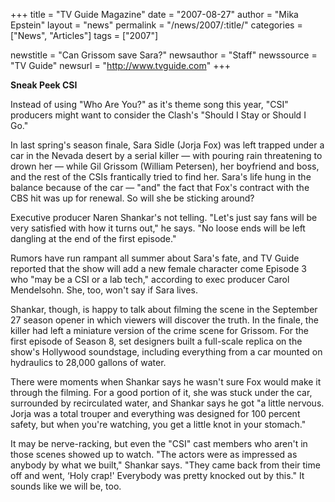+++
title = "TV Guide Magazine"
date = "2007-08-27"
author = "Mika Epstein"
layout = "news"
permalink = "/news/2007/:title/"
categories = ["News", "Articles"]
tags = ["2007"]

newstitle = "Can Grissom save Sara?"
newsauthor = "Staff"
newssource = "TV Guide"
newsurl = "http://www.tvguide.com"
+++

**Sneak Peek CSI**

Instead of using "Who Are You?" as it's theme song this year, "CSI" producers might want to consider the Clash's "Should I Stay or Should I Go."

In last spring's season finale, Sara Sidle (Jorja Fox) was left trapped under a car in the Nevada desert by a serial killer &#8212; with pouring rain threatening to drown her &#8212; while Gil Grissom (William Petersen), her boyfriend and boss, and the rest of the CSIs frantically tried to find her. Sara's life hung in the balance because of the car &#8212; "and" the fact that Fox's contract with the CBS hit was up for renewal. So will she be sticking around?

Executive producer Naren Shankar's not telling. "Let's just say fans will be very satisfied with how it turns out," he says. "No loose ends will be left dangling at the end of the first episode."

Rumors have run rampant all summer about Sara's fate, and TV Guide reported that the show will add a new female character come Episode 3 who "may be a CSI or a lab tech," according to exec producer Carol Mendelsohn. She, too, won't say if Sara lives.

Shankar, though, is happy to talk about filming the scene in the September 27 season opener in which viewers will discover the truth. In the finale, the killer had left a miniature version of the crime scene for Grissom. For the first episode of Season 8, set designers built a full-scale replica on the show's Hollywood soundstage, including everything from a car mounted on hydraulics to 28,000 gallons of water.

There were moments when Shankar says he wasn't sure Fox would make it through the filming. For a good portion of it, she was stuck under the car, surrounded by recirculated water, and Shankar says he got "a little nervous. Jorja was a total trouper and everything was designed for 100 percent safety, but when you're watching, you get a little knot in your stomach."

It may be nerve-racking, but even the "CSI" cast members who aren't in those scenes showed up to watch. "The actors were as impressed as anybody by what we built," Shankar says. "They came back from their time off and went, &#8216;Holy crap!' Everybody was pretty knocked out by this." It sounds like we will be, too.